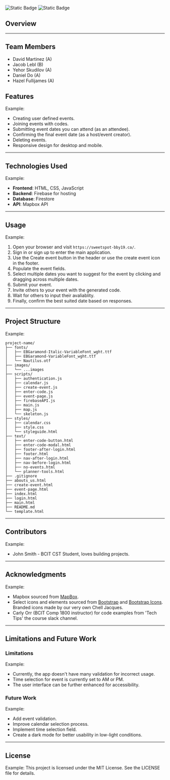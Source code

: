 ![Static Badge](https://img.shields.io/badge/BCIT%20-%20Comp2800%20-%20blue)
![Static Badge](https://img.shields.io/badge/group%20-%20BBY6%20-%20blue?color=%23f60665)

## <Project name> Overview

---

## Team Members
- David Martinez (A)
- Jacob Lebl (B)
- Yehor Skudilov (A)
- Daniel Do (A)
- Hazel Fullijames (A)


## Features

Example:

- Creating user defined events.
- Joining events with codes.
- Submitting event dates you can attend (as an attendee).
- Confirming the final event date (as a host/event creator).
- Deleting events.
- Responsive design for desktop and mobile.

---

## Technologies Used

Example:

- **Frontend**: HTML, CSS, JavaScript
- **Backend**: Firebase for hosting
- **Database**: Firestore
- **API**: Mapbox API

---

## Usage

Example:

1. Open your browser and visit `https://sweetspot-bby19.ca/`.
2. Sign in or sign up to enter the main application.
3. Use the Create event button in the header or use the create event icon in the footer.
4. Populate the event fields.
5. Select multiple dates you want to suggest for the event by clicking and dragging across multiple dates.
6. Submit your event.
7. Invite others to your event with the generated code.
8. Wait for others to input their avaliablity.
9. Finally, confirm the best suited date based on responses.

---

## Project Structure

Example:

```
project-name/
├── fonts/
│   ├── EBGaramond-Italic-VariableFont_wght.ttf
│   ├── EBGaramond-VariableFont_wght.ttf
│   └── Nautilus.otf
├── images/
│   └── ...images
├── scripts/
│   ├── authentication.js
│   ├── calendar.js
│   ├── create-event.js
│   ├── enter-code.js
│   ├── event-page.js
│   ├── firebaseAPI.js
│   ├── main.js
│   ├── map.js
│   └── skeleton.js
├── styles/
│   ├── calendar.css
│   ├── style.css
│   └── styleguide.html
├── text/
│   ├── enter-code-button.html
│   ├── enter-code-modal.html
│   ├── footer-after-login.html
│   ├── footer.html
│   ├── nav-after-login.html
│   ├── nav-before-login.html
│   ├── no-events.html
│   └── planner-tools.html
├── .gitignore
├── abouts_us.html
├── create-event.html
├── event-page.html
├── index.html
├── login.html
├── main.html
├── README.md
└── template.html
```

---

## Contributors

Example:

- John Smith - BCIT CST Student, loves building projects.

---

## Acknowledgments

Example:

- Mapbox sourced from [MapBox](https://www.mapbox.com/).
- Select icons and elements sourced from [Bootstrap](https://getbootstrap.com/) and [Bootstrap Icons](https://icons.getbootstrap.com/). Branded icons made by our very own Chell Jacques.
- Carly Orr (BCIT Comp 1800 instructor) for code examples from 'Tech Tips' the course slack channel.

---

## Limitations and Future Work

### Limitations

Example:

- Currently, the app doesn't have many validation for incorrect usage.
- Time selection for event is currently set to AM or PM.
- The user interface can be further enhanced for accessibility.

### Future Work

Example:

- Add event validation.
- Improve calendar selection process.
- Implement time selection field.
- Create a dark mode for better usability in low-light conditions.

---

## License

Example:
This project is licensed under the MIT License. See the LICENSE file for details.
